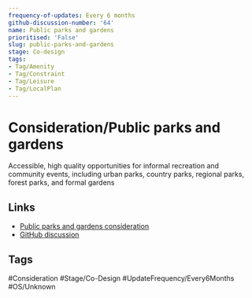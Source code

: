 ```yaml
---
frequency-of-updates: Every 6 months
github-discussion-number: '64'
name: Public parks and gardens
prioritised: 'False'
slug: public-parks-and-gardens
stage: Co-design
tags:
- Tag/Amenity
- Tag/Constraint
- Tag/Leisure
- Tag/LocalPlan
---
```


# Consideration/Public parks and gardens

Accessible, high quality opportunities for informal recreation and community events, including urban parks, country parks, regional parks, forest parks, and formal gardens

## Links

* [Public parks and gardens consideration](https://design.planning.data.gov.uk/planning-consideration/public-parks-and-gardens)
* [GitHub discussion](https://github.com/digital-land/data-standards-backlog/discussions/64)

## Tags

#Consideration #Stage/Co-Design #UpdateFrequency/Every6Months #OS/Unknown